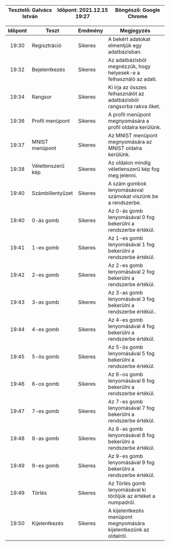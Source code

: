 
| Tesztelő: Galvács István | Időpont: 2021.12.15 19:27 | Böngésző: Google Chrome |
|--------------------------|---------------------------|-------------------------|

| Időpont | Teszt                | Eredmény | Megjegyzés                                                           |
|:-------:|----------------------|----------|----------------------------------------------------------------------|
| 19:30   | Regisztráció         | Sikeres  | A bekért adatokat elmentjük egy adatbázisban.             			     |
| 19:32   | Bejelentkezés        | Sikeres  | Az adatbázisból megnézzük, hogy helyesek-e a felhasználó az adati.   |
| 19:34   | Rangsor              | Sikeres  | Ki írja az összes felhasználót az adatbázisból rangsorba rakva őket. |
| 19:36   | Profil menüpont      | Sikeres  | A profil menüpont megnyomására a profil oldalra kerülünk.            |
| 19:37   | MNIST menüpont       | Sikeres  | Az MNIST menüpont megnyomására az MNIST oldalra kerülünk.            |
| 19:38   | Véletlenszerű kép    | Sikeres  | Az oldalon mindíg véletlenszerű kép fog meg jelenni.                 |
| 19:40   | Számbillentyűzet     | Sikeres  | A szám gombok lenyomásásval számokat viszünk be a rendszerbe.        |
| 19:40   | 0-ás gomb            | Sikeres  | Az 0-ás gomb lenyomásával 0 fog bekerülni a rendszerbe értékül.      |
| 19:41   | 1-es gomb            | Sikeres  | Az 1-es gomb lenyomásával 1 fog bekerülni a rendszerbe értékül.      |
| 19:42   | 2-es gomb            | Sikeres  | Az 2-es gomb lenyomásával 2 fog bekerülni a rendszerbe értékül.      |
| 19:43   | 3-as gomb            | Sikeres  | Az 3-as gomb lenyomásával 3 fog bekerülni a rendszerbe értékül..     |
| 19:44   | 4-es gomb            | Sikeres  | Az 4-es gomb lenyomásával 4 fog bekerülni a rendszerbe értékül.      |
| 19:45   | 5-ös gomb            | Sikeres  | Az 5-ös gomb lenyomásával 5 fog bekerülni a rendszerbe értékül.      |
| 19:46   | 6-os gomb            | Sikeres  | Az 6-os gomb lenyomásával 6 fog bekerülni a rendszerbe értékül.      |
| 19:47   | 7-es gomb            | Sikeres  | Az 7-es gomb lenyomásával 7 fog bekerülni a rendszerbe értékül.      |
| 19:48   | 8-as gomb            | Sikeres  | Az 8-as gomb lenyomásával 8 fog bekerülni a rendszerbe értékül.      |
| 19:49   | 9-es gomb            | Sikeres  | Az 9-es gomb lenyomásával 9 fog bekerülni a rendszerbe értékül.      |
| 19:49   | Törlés               | Sikeres  | Az Törlés gomb lenyomásával ki töröljük az értéket a numpadról.      |
| 19:50   | Kijelentkezés        | Sikeres  | A kijelentkezés menüpont megnyomására kijelentkezünk az oldalról.    |
